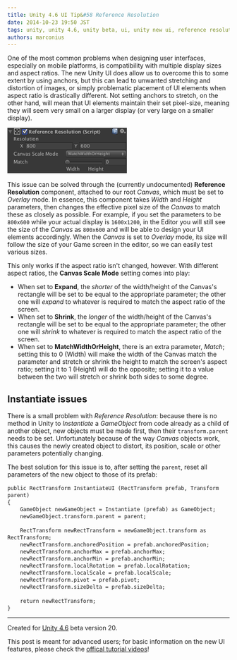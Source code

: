 ```yaml
---
title: Unity 4.6 UI Tip&#58 Reference Resolution
date: 2014-10-23 19:50 JST
tags: unity, unity 4.6, unity beta, ui, unity new ui, reference resolution, resolution, scaling
authors: marconius
---
```


One of the most common problems when designing user interfaces, especially on mobile platforms, is compatibility with multiple display sizes and aspect ratios. The new Unity UI does allow us to overcome this to some extent by using anchors, but this can lead to unwanted stretching and distortion of images, or simply problematic placement of UI elements when aspect ratio is drastically different. Not setting anchors to stretch, on the other hand, will mean that UI elements maintain their set pixel-size, meaning they will seem very small on a larger display (or very large on a smaller display).

![refres1](/static/images/2014/10/UnityUI/refres1.png)

This issue can be solved through the (currently undocumented) **Reference Resolution** component, attached to our root *Canvas*, which must be set to *Overlay* mode. In essence, this component takes *Width* and *Height* parameters, then changes the effective pixel size of the *Canvas* to match these as closely as possible. For example, if you set the parameters to be `800x600` while your actual display is `1600x1200`, in the Editor you will still see the size of the *Canvas* as `800x600` and will be able to design your UI elements accordingly. When the *Canvas* is set to *Overlay* mode, its size will follow the size of your Game screen in the editor, so we can easily test various sizes.

This only works if the aspect ratio isn't changed, however. With different aspect ratios, the **Canvas Scale Mode** setting comes into play:

- When set to **Expand**, the *shorter* of the width/height of the Canvas's rectangle will be set to be equal to the appropriate parameter; the other one will *expand* to whatever is required to match the aspect ratio of the screen.
- When set to **Shrink**, the *longer* of the width/height of the Canvas's rectangle will be set to be equal to the appropriate parameter; the other one will *shrink* to whatever is required to match the aspect ratio of the screen.
- When set to **MatchWidthOrHeight**, there is an extra parameter, *Match*; setting this to 0 (Width) will make the width of the Canvas match the parameter and stretch or shrink the height to match the screen's aspect ratio; setting it to 1 (Height) will do the opposite; setting it to a value between the two will stretch or shrink both sides to some degree.

## Instantiate issues

There is a small problem with *Reference Resolution*: because there is no method in Unity to *Instantiate* a *GameObject* from code already as a child of another object, new objects must be made first, then their `transform.parent` needs to be set. Unfortunately because of the way *Canvas* objects work, this causes the newly created object to distort, its position, scale or other parameters potentially changing.

The best solution for this issue is to, after setting the `parent`, reset all parameters of the new object to those of its prefab:

	public RectTransform InstantiateUI (RectTransform prefab, Transform parent)
	{
		GameObject newGameObject = Instantiate (prefab) as GameObject;
        newGameObject.transform.parent = parent;
        
        RectTransform newRectTransform = newGameObject.transform as RectTransform;
        newRectTransform.anchoredPosition = prefab.anchoredPosition;
        newRectTransform.anchorMax = prefab.anchorMax;
        newRectTransform.anchorMin = prefab.anchorMin;
        newRectTransform.localRotation = prefab.localRotation;
        newRectTransform.localScale = prefab.localScale;
        newRectTransform.pivot = prefab.pivot;
        newRectTransform.sizeDelta = prefab.sizeDelta;
        
        return newRectTransform;
    }
    
-----

Created for [Unity 4.6](http://unity3d.com/unity/beta/4.6) beta version 20.

This post is meant for advanced users; for basic information on the new UI features, please check the [offical tutorial videos](http://unity3d.com/learn/tutorials/modules/beginner/ui)!
